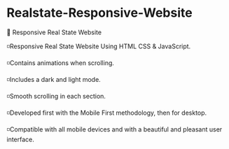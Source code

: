 # Realstate-Responsive-Website

🏡 Responsive Real State Website

◽Responsive Real State Website Using HTML CSS & JavaScript.

◽Contains animations when scrolling.

◽Includes a dark and light mode.

◽Smooth scrolling in each section.

◽Developed first with the Mobile First methodology, then for desktop.

◽Compatible with all mobile devices and with a beautiful and pleasant user interface.
